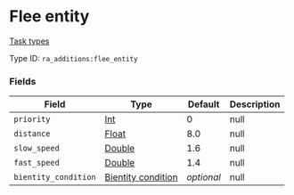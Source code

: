 # Flee entity
[Task types](../task_types_types.md)

Type ID: `ra_additions:flee_entity`
### Fields
Field | Type | Default | Description
------|------|---------|-------------
`priority` | [Int](../data_types/int.md) | 0 | null
`distance` | [Float](../data_types/float.md) | 8.0 | null
`slow_speed` | [Double](../data_types/double.md) | 1.6 | null
`fast_speed` | [Double](../data_types/double.md) | 1.4 | null
`bientity_condition` | [Bientity condition](../data_types/bientity_condition.md) | _optional_ | null
